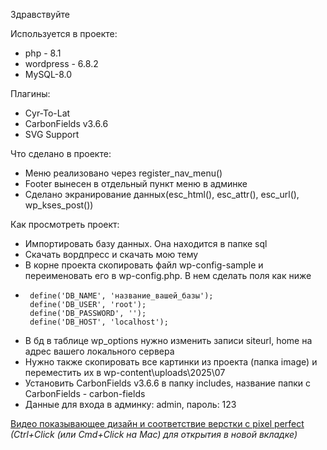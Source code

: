 Здравствуйте

Используется в проекте:
- php - 8.1
- wordpress - 6.8.2
- MySQL-8.0

Плагины:
- Cyr-To-Lat
- CarbonFields v3.6.6
- SVG Support

Что сделано в проекте:
- Меню реализовано через register_nav_menu()
- Footer вынесен в отдельный пункт меню в админке
- Сделано экранирование данных(esc_html(), esc_attr(), esc_url(), wp_kses_post())

Как просмотреть проект:
- Импортировать базу данных. Она находится в папке sql
- Скачать вордпресс и скачать мою тему
- В корне проекта скопировать файл wp-config-sample и переименовать его в wp-config.php. В нем сделать поля как ниже
-      define('DB_NAME', 'название_вашей_базы');
       define('DB_USER', 'root');
       define('DB_PASSWORD', ''); 
       define('DB_HOST', 'localhost');
- В бд в таблице wp_options нужно изменить записи siteurl, home на адрес вашего локального сервера
- Нужно также скопировать все картинки из проекта (папка image) и переместить их в wp-content\uploads\2025\07
- Установить CarbonFields v3.6.6 в папку includes, название папки с CarbonFields - carbon-fields
- Данные для входа в админку: admin, пароль: 123

[Видео показывающее дизайн и соответствие верстки с pixel perfect](http://a1138732.xsph.ru/bandicam%202025-07-26%2020-48-29-650%20(online-video-cutter.com).mp4) *(Ctrl+Click (или Cmd+Click на Mac) для открытия в новой вкладке)*
